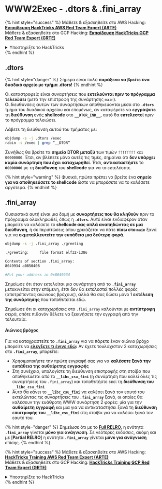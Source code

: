 # WWW2Exec - .dtors & .fini\_array

{% hint style="success" %}
Μάθετε & εξασκηθείτε στο AWS Hacking:<img src="/.gitbook/assets/arte.png" alt="" data-size="line">[**Εκπαίδευση HackTricks AWS Red Team Expert (ARTE)**](https://training.hacktricks.xyz/courses/arte)<img src="/.gitbook/assets/arte.png" alt="" data-size="line">\
Μάθετε & εξασκηθείτε στο GCP Hacking: <img src="/.gitbook/assets/grte.png" alt="" data-size="line">[**Εκπαίδευση HackTricks GCP Red Team Expert (GRTE)**<img src="/.gitbook/assets/grte.png" alt="" data-size="line">](https://training.hacktricks.xyz/courses/grte)

<details>

<summary>Υποστηρίξτε το HackTricks</summary>

* Ελέγξτε τα [**σχέδια συνδρομής**](https://github.com/sponsors/carlospolop)!
* **Εγγραφείτε** 💬 [**στην ομάδα Discord**](https://discord.gg/hRep4RUj7f) ή στην [**ομάδα telegram**](https://t.me/peass) ή **ακολουθήστε** μας στο **Twitter** 🐦 [**@hacktricks\_live**](https://twitter.com/hacktricks\_live)**.**
* **Μοιραστείτε κόλπα χάκερ υποβάλλοντας PRs** στα [**HackTricks**](https://github.com/carlospolop/hacktricks) και [**HackTricks Cloud**](https://github.com/carlospolop/hacktricks-cloud) αποθετήρια στο GitHub.

</details>
{% endhint %}

## .dtors

{% hint style="danger" %}
Σήμερα είναι πολύ **παράξενο να βρείτε ένα δυαδικό αρχείο με τμήμα .dtors!**
{% endhint %}

Οι καταστροφείς είναι συναρτήσεις που **εκτελούνται πριν το πρόγραμμα τελειώσει** (μετά την επιστροφή της συνάρτησης `main`).\
Οι διευθύνσεις αυτών των συναρτήσεων αποθηκεύονται μέσα στο **`.dtors`** τμήμα του δυαδικού αρχείου και επομένως, αν καταφέρετε να **εγγράψετε** τη **διεύθυνση** ενός **shellcode** στο **`__DTOR_END__`**, αυτό θα **εκτελεστεί** πριν το πρόγραμμα τελειώσει.

Λάβετε τη διεύθυνση αυτού του τμήματος με:
```bash
objdump -s -j .dtors /exec
rabin -s /exec | grep “__DTOR”
```
Συνήθως θα βρείτε τα **σημεία DTOR** **μεταξύ** των τιμών `ffffffff` και `00000000`. Έτσι, αν βλέπετε μόνο αυτές τις τιμές, σημαίνει ότι **δεν υπάρχει καμία συνάρτηση που έχει καταχωρηθεί**. Έτσι, **αντικαταστήστε** το **`00000000`** με τη **διεύθυνση** του **shellcode** για να το εκτελέσετε.

{% hint style="warning" %}
Φυσικά, πρώτα πρέπει να βρείτε ένα **σημείο για να αποθηκεύσετε το shellcode** ώστε να μπορέσετε να το καλέσετε αργότερα.
{% endhint %}

## **.fini\_array**

Ουσιαστικά αυτή είναι μια δομή με **συναρτήσεις που θα κληθούν** πριν το πρόγραμμα ολοκληρωθεί, όπως η **`.dtors`**. Αυτό είναι ενδιαφέρον όταν μπορείτε να καλέσετε το **shellcode σας απλά αναπηδώντας σε μια διεύθυνση**, ή σε περιπτώσεις όπου χρειάζεται να πάτε **πίσω στο `main`** ξανά για να **εκμεταλλευτείτε την ευπάθεια μια δεύτερη φορά**.
```bash
objdump -s -j .fini_array ./greeting

./greeting:     file format elf32-i386

Contents of section .fini_array:
8049934 a0850408

#Put your address in 0x8049934
```
Σημείωσε ότι όταν εκτελείται μια συνάρτηση από το **`.fini_array`** μετακινείται στην επόμενη, έτσι δεν θα εκτελεστεί πολλές φορές (αποτρέποντας αιώνιους βρόχους), αλλά θα σας δώσει μόνο 1 **εκτέλεση της συνάρτησης** που τοποθετείται εδώ.

Σημείωσε ότι οι καταχωρήσεις στο `.fini_array` καλούνται με **αντίστροφη** σειρά, οπότε πιθανόν θέλετε να ξεκινήσετε την εγγραφή από την τελευταία.

#### Αιώνιος βρόχος

Για να καταχραστείτε το **`.fini_array`** για να πάρετε έναν αιώνιο βρόχο μπορείτε να [**ελέγξετε τι έγινε εδώ**](https://guyinatuxedo.github.io/17-stack\_pivot/insomnihack18\_onewrite/index.html)**:** Αν έχετε τουλάχιστον 2 καταχωρήσεις στο **`.fini_array`**, μπορείτε:

* Χρησιμοποιήστε την πρώτη εγγραφή σας για να **καλέσετε ξανά την ευπάθεια της αυθαίρετης εγγραφής**
* Στη συνέχεια, υπολογίστε τη διεύθυνση επιστροφής στη στοίβα που αποθηκεύεται από το **`__libc_csu_fini`** (η συνάρτηση που καλεί όλες τις συναρτήσεις του `.fini_array`) και τοποθετήστε εκεί τη **διεύθυνση του `__libc_csu_fini`**
* Αυτό θα κάνει το **`__libc_csu_fini`** να καλέσει ξανά τον εαυτό του εκτελώντας τις συναρτήσεις του **`.fini_array`** ξανά, οι οποίες θα καλέσουν την ευάθροτη WWW συνάρτηση 2 φορές: μία για την **αυθαίρετη εγγραφή** και μια για να αντικαταστήσει ξανά τη **διεύθυνση επιστροφής του `__libc_csu_fini`** στη στοίβα για να καλέσει ξανά τον εαυτό του.

{% hint style="danger" %}
Σημείωσε ότι με το [**Full RELRO**](../common-binary-protections-and-bypasses/relro.md)**,** η ενότητα **`.fini_array`** γίνεται **μόνο για ανάγνωση**.
Σε νεότερες εκδόσεις, ακόμη και με [**Partial RELRO**] η ενότητα **`.fini_array`** γίνεται **μόνο για ανάγνωση** επίσης.
{% endhint %}

{% hint style="success" %}
Μάθετε & εξασκηθείτε στο AWS Hacking:<img src="/.gitbook/assets/arte.png" alt="" data-size="line">[**HackTricks Training AWS Red Team Expert (ARTE)**](https://training.hacktricks.xyz/courses/arte)<img src="/.gitbook/assets/arte.png" alt="" data-size="line">\
Μάθετε & εξασκηθείτε στο GCP Hacking: <img src="/.gitbook/assets/grte.png" alt="" data-size="line">[**HackTricks Training GCP Red Team Expert (GRTE)**<img src="/.gitbook/assets/grte.png" alt="" data-size="line">](https://training.hacktricks.xyz/courses/grte)

<details>

<summary>Υποστηρίξτε το HackTricks</summary>

* Ελέγξτε τα [**σχέδια συνδρομής**](https://github.com/sponsors/carlospolop)!
* **Εγγραφείτε στην** 💬 [**ομάδα Discord**](https://discord.gg/hRep4RUj7f) ή στην [**ομάδα τηλεγράφου**](https://t.me/peass) ή **ακολουθήστε** μας στο **Twitter** 🐦 [**@hacktricks\_live**](https://twitter.com/hacktricks\_live)**.**
* **Μοιραστείτε κόλπα χάκερ υποβάλλοντας PRs στα** [**HackTricks**](https://github.com/carlospolop/hacktricks) και [**HackTricks Cloud**](https://github.com/carlospolop/hacktricks-cloud) αποθετήρια στο GitHub.

</details>
{% endhint %}
